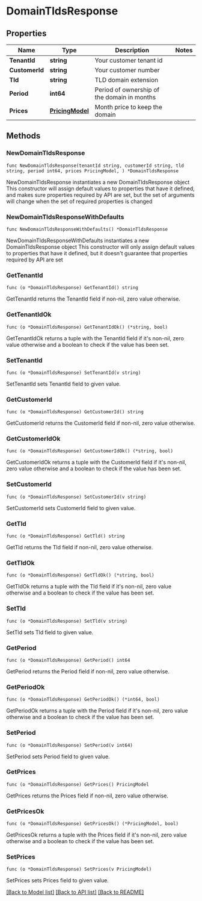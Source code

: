 # DomainTldsResponse

## Properties

Name | Type | Description | Notes
------------ | ------------- | ------------- | -------------
**TenantId** | **string** | Your customer tenant id | 
**CustomerId** | **string** | Your customer number | 
**Tld** | **string** | TLD domain extension | 
**Period** | **int64** | Period of ownership of the domain in months | 
**Prices** | [**PricingModel**](PricingModel.md) | Month price to keep the domain | 

## Methods

### NewDomainTldsResponse

`func NewDomainTldsResponse(tenantId string, customerId string, tld string, period int64, prices PricingModel, ) *DomainTldsResponse`

NewDomainTldsResponse instantiates a new DomainTldsResponse object
This constructor will assign default values to properties that have it defined,
and makes sure properties required by API are set, but the set of arguments
will change when the set of required properties is changed

### NewDomainTldsResponseWithDefaults

`func NewDomainTldsResponseWithDefaults() *DomainTldsResponse`

NewDomainTldsResponseWithDefaults instantiates a new DomainTldsResponse object
This constructor will only assign default values to properties that have it defined,
but it doesn't guarantee that properties required by API are set

### GetTenantId

`func (o *DomainTldsResponse) GetTenantId() string`

GetTenantId returns the TenantId field if non-nil, zero value otherwise.

### GetTenantIdOk

`func (o *DomainTldsResponse) GetTenantIdOk() (*string, bool)`

GetTenantIdOk returns a tuple with the TenantId field if it's non-nil, zero value otherwise
and a boolean to check if the value has been set.

### SetTenantId

`func (o *DomainTldsResponse) SetTenantId(v string)`

SetTenantId sets TenantId field to given value.


### GetCustomerId

`func (o *DomainTldsResponse) GetCustomerId() string`

GetCustomerId returns the CustomerId field if non-nil, zero value otherwise.

### GetCustomerIdOk

`func (o *DomainTldsResponse) GetCustomerIdOk() (*string, bool)`

GetCustomerIdOk returns a tuple with the CustomerId field if it's non-nil, zero value otherwise
and a boolean to check if the value has been set.

### SetCustomerId

`func (o *DomainTldsResponse) SetCustomerId(v string)`

SetCustomerId sets CustomerId field to given value.


### GetTld

`func (o *DomainTldsResponse) GetTld() string`

GetTld returns the Tld field if non-nil, zero value otherwise.

### GetTldOk

`func (o *DomainTldsResponse) GetTldOk() (*string, bool)`

GetTldOk returns a tuple with the Tld field if it's non-nil, zero value otherwise
and a boolean to check if the value has been set.

### SetTld

`func (o *DomainTldsResponse) SetTld(v string)`

SetTld sets Tld field to given value.


### GetPeriod

`func (o *DomainTldsResponse) GetPeriod() int64`

GetPeriod returns the Period field if non-nil, zero value otherwise.

### GetPeriodOk

`func (o *DomainTldsResponse) GetPeriodOk() (*int64, bool)`

GetPeriodOk returns a tuple with the Period field if it's non-nil, zero value otherwise
and a boolean to check if the value has been set.

### SetPeriod

`func (o *DomainTldsResponse) SetPeriod(v int64)`

SetPeriod sets Period field to given value.


### GetPrices

`func (o *DomainTldsResponse) GetPrices() PricingModel`

GetPrices returns the Prices field if non-nil, zero value otherwise.

### GetPricesOk

`func (o *DomainTldsResponse) GetPricesOk() (*PricingModel, bool)`

GetPricesOk returns a tuple with the Prices field if it's non-nil, zero value otherwise
and a boolean to check if the value has been set.

### SetPrices

`func (o *DomainTldsResponse) SetPrices(v PricingModel)`

SetPrices sets Prices field to given value.



[[Back to Model list]](../README.md#documentation-for-models) [[Back to API list]](../README.md#documentation-for-api-endpoints) [[Back to README]](../README.md)


